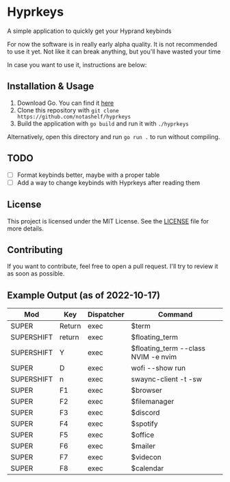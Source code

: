 # Hyprkeys
A simple application to quickly get your Hyprand keybinds

For now the software is in really early alpha quality. It is not recommended to use it yet.
Not like it can break anything, but you'll have wasted your time

In case you want to use it, instructions are below:

## Installation & Usage
1. Download Go. You can find it [here](https://golang.org/dl/)
2. Clone this repository with `git clone https://github.com/notashelf/hyprkeys`
3. Build the application with `go build` and run it with `./hyprkeys`

Alternatively, open this directory and run `go run .` to run without compiling.

## TODO
- [ ] Format keybinds better, maybe with a proper table
- [ ] Add a way to change keybinds with Hyprkeys after reading them

## License
This project is licensed under the MIT License. See the [LICENSE](LICENSE) file for more details.

## Contributing
If you want to contribute, feel free to open a pull request. I'll try to review it as soon as possible.

## Example Output (as of 2022-10-17)

| Mod | Key | Dispatcher | Command |
| --- | --- | --- | --- |
| <xkb> SUPER | Return | exec | $term </xkb> |
| <xkb> SUPERSHIFT | return | exec | $floating_term </xkb> |
| <xkb> SUPERSHIFT | Y | exec | $floating_term --class NVIM -e nvim </xkb> |
| <xkb> SUPER | D | exec | wofi --show run </xkb> |
| <xkb> SUPERSHIFT | n | exec | swaync-client -t -sw </xkb> |
| <xkb> SUPER | F1 | exec | $browser </xkb> |
| <xkb> SUPER | F2 | exec | $filemanager </xkb> |
| <xkb> SUPER | F3 | exec | $discord </xkb> |
| <xkb> SUPER | F4 | exec | $spotify </xkb> |
| <xkb> SUPER | F5 | exec | $office </xkb> |
| <xkb> SUPER | F6 | exec | $mailer </xkb> |
| <xkb> SUPER | F7 | exec | $videcon </xkb> |
| <xkb> SUPER | F8 | exec | $calendar </xkb> |

